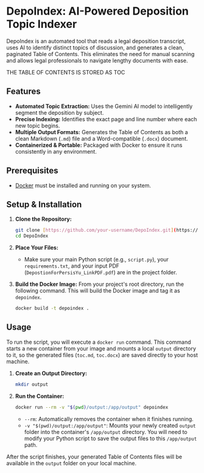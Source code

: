 # DepoIndex: AI-Powered Deposition Topic Indexer

DepoIndex is an automated tool that reads a legal deposition transcript, uses AI to identify distinct topics of discussion, and generates a clean, paginated Table of Contents. This eliminates the need for manual scanning and allows legal professionals to navigate lengthy documents with ease.

THE TABLE OF CONTENTS IS STORED AS TOC

## Features

- **Automated Topic Extraction:** Uses the Gemini AI model to intelligently segment the deposition by subject.
- **Precise Indexing:** Identifies the exact page and line number where each new topic begins.
- **Multiple Output Formats:** Generates the Table of Contents as both a clean Markdown (`.md`) file and a Word-compatible (`.docx`) document.
- **Containerized & Portable:** Packaged with Docker to ensure it runs consistently in any environment.

## Prerequisites

- [Docker](https://www.docker.com/products/docker-desktop/) must be installed and running on your system.

## Setup & Installation

1.  **Clone the Repository:**
    ```bash
    git clone [https://github.com/your-username/DepoIndex.git](https://github.com/your-username/DepoIndex.git)
    cd DepoIndex
    ```

2.  **Place Your Files:**
    -   Make sure your main Python script (e.g., `script.py`), your `requirements.txt`, and your input PDF (`DepostionForPersisYu_LinkPDF.pdf`) are in the project folder.

3.  **Build the Docker Image:**
    From your project's root directory, run the following command. This will build the Docker image and tag it as `depoindex`.
    ```bash
    docker build -t depoindex .
    ```

## Usage

To run the script, you will execute a `docker run` command. This command starts a new container from your image and mounts a local `output` directory to it, so the generated files (`toc.md`, `toc.docx`) are saved directly to your host machine.

1.  **Create an Output Directory:**
    ```bash
    mkdir output
    ```

2.  **Run the Container:**
    ```bash
    docker run --rm -v "$(pwd)/output:/app/output" depoindex
    ```
    * `--rm`: Automatically removes the container when it finishes running.
    * `-v "$(pwd)/output:/app/output"`: Mounts your newly created `output` folder into the container's `/app/output` directory. You will need to modify your Python script to save the output files to this `/app/output` path.

After the script finishes, your generated Table of Contents files will be available in the `output` folder on your local machine.